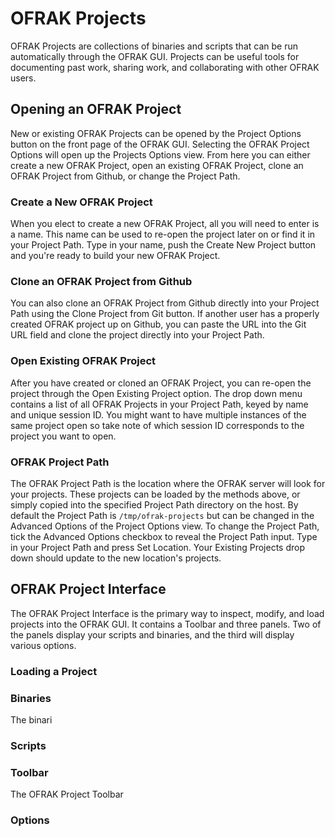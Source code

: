 # OFRAK Projects
OFRAK Projects are collections of binaries and scripts that can be run automatically through the OFRAK GUI. Projects can be useful tools for documenting past work, sharing work, and collaborating with other OFRAK users. 

## Opening an OFRAK Project
New or existing OFRAK Projects can be opened by the Project Options button on the front page of the OFRAK GUI. Selecting the OFRAK Project Options will open up the Projects Options view. From here you can either create a new OFRAK Project, open an existing OFRAK Project, clone an OFRAK Project from Github, or change the Project Path.

### Create a New OFRAK Project
When you elect to create a new OFRAK Project, all you will need to enter is a name. This name can be used to re-open the project later on or find it in your Project Path. Type in your name, push the Create New Project button and you're ready to build your new OFRAK Project.

### Clone an OFRAK Project from Github
You can also clone an OFRAK Project from Github directly into your Project Path using the Clone Project from Git button. If another user has a properly created OFRAK project up on Github, you can paste the URL into the Git URL field and clone the project directly into your Project Path. 

### Open Existing OFRAK Project
After you have created or cloned an OFRAK Project, you can re-open the project through the Open Existing Project option. The drop down menu contains a list of all OFRAK Projects in your Project Path, keyed by name and unique session ID. You might want to have multiple instances of the same project open so take note of which session ID corresponds to the project you want to open. 

### OFRAK Project Path
The OFRAK Project Path is the location where the OFRAK server will look for your projects. These projects can be loaded by the methods above, or simply copied into the specified Project Path directory on the host. By default the Project Path is `/tmp/ofrak-projects` but can be changed in the Advanced Options of the Project Options view. To change the Project Path, tick the Advanced Options checkbox to reveal the Project Path input. Type in your Project Path and press Set Location. Your Existing Projects drop down should update to the new location's projects.

## OFRAK Project Interface
The OFRAK Project Interface is the primary way to inspect, modify, and load projects into the OFRAK GUI. It contains a Toolbar and three panels. Two of the panels display your scripts and binaries, and the third will display various options. 

### Loading a Project


### Binaries
The binari

### Scripts

### Toolbar
The OFRAK Project Toolbar 

### Options